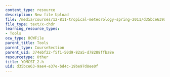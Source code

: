 ```yaml
---
content_type: resource
description: New file Upload
file: /media/courses/12-811-tropical-meteorology-spring-2011/d35bce639ae4e37ebd4c19be97d8ee0f_YOMCST_2.h
file_type: text/x-chdr
learning_resource_types:
- Tools
ocw_type: OCWFile
parent_title: Tools
parent_type: CourseSection
parent_uid: 374ebf22-f5f1-50d9-82a5-d78288ffba8e
resourcetype: Other
title: YOMCST_2.h
uid: d35bce63-9ae4-e37e-bd4c-19be97d8ee0f
---
```

